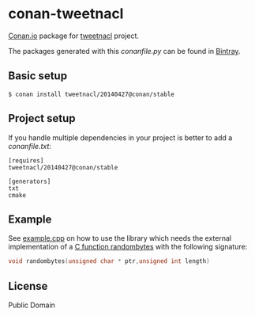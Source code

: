 # conan-tweetnacl

[Conan.io](https://conan.io) package for [tweetnacl](http://tweetnacl.cr.yp.to/index.html) project.

The packages generated with this *conanfile.py* can be found in [Bintray](https://bintray.com/conan-community/conan/tweetnacl%3Aconan).

## Basic setup

    $ conan install tweetnacl/20140427@conan/stable

## Project setup

If you handle multiple dependencies in your project is better to add a *conanfile.txt*:

    [requires]
    tweetnacl/20140427@conan/stable

    [generators]
    txt
    cmake

## Example

See [example.cpp](test_package/example.cpp) on how to use the library which needs
the external implementation of a [C function randombytes](test_package/example.cpp#L13)
with the following signature:


```c
void randombytes(unsigned char * ptr,unsigned int length)
```

## License

Public Domain
